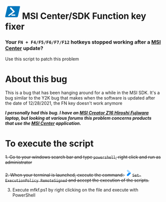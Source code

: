 # ![pwsh](/icon/powershell.png) MSI Center/SDK Function key fixer
### Your `FN + F4/F5/F6/F7/F12` hotkeys stopped working after a [MSI Center](https://www.microsoft.com/store/productId/9NQ4LGT81KGC) update?
Use this script to patch this problem

# About this bug
This is a bug that has been hanging around for a while in the MSI SDK. It's a bug similar to the Y2K bug that makes when the software is updated after the date of 12/28/2021, the FN key doesn't work anymore

**_I personally had this bug. I have an [MSI Creator Z16 Hiroshi Fujiwara](https://fr.msi.com/Content-Creation/Creator-Z16-Hiroshi-Fujiwara-A11UX/Overview) laptop, but looking at various forums this problem concerns products that use the [MSI Center](https://www.microsoft.com/store/productId/9NQ4LGT81KGC) application._**

# To execute the script
~~1. Go to your windows search bar and type `powershell`, right click and run as administrator~~

~~2. When your terminal is launched, execute the command: [![chevron](/icon/chevron.png)](https://learn.microsoft.com/en-us/powershell/module/microsoft.powershell.core/about/about_execution_policies?view=powershell-7.3)`Set-ExecutionPolicy RemoteSigned` and accept the execution of the scripts.~~

3. Execute mfkf.ps1 by right clicking on the file and execute with PowerShell
